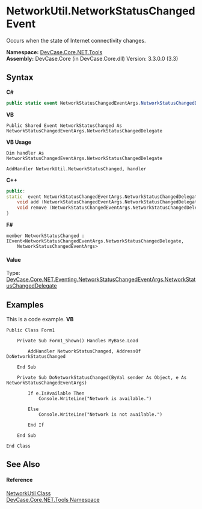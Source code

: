 # NetworkUtil.NetworkStatusChanged Event
 

Occurs when the state of Internet connectivity changes.

**Namespace:**&nbsp;<a href="N_DevCase_Core_NET_Tools">DevCase.Core.NET.Tools</a><br />**Assembly:**&nbsp;DevCase.Core (in DevCase.Core.dll) Version: 3.3.0.0 (3.3)

## Syntax

**C#**<br />
``` C#
public static event NetworkStatusChangedEventArgs.NetworkStatusChangedDelegate NetworkStatusChanged
```

**VB**<br />
``` VB
Public Shared Event NetworkStatusChanged As NetworkStatusChangedEventArgs.NetworkStatusChangedDelegate
```

**VB Usage**<br />
``` VB Usage
Dim handler As NetworkStatusChangedEventArgs.NetworkStatusChangedDelegate

AddHandler NetworkUtil.NetworkStatusChanged, handler

```

**C++**<br />
``` C++
public:
static  event NetworkStatusChangedEventArgs.NetworkStatusChangedDelegate^ NetworkStatusChanged {
	void add (NetworkStatusChangedEventArgs.NetworkStatusChangedDelegate^ value);
	void remove (NetworkStatusChangedEventArgs.NetworkStatusChangedDelegate^ value);
}
```

**F#**<br />
``` F#
member NetworkStatusChanged : IEvent<NetworkStatusChangedEventArgs.NetworkStatusChangedDelegate,
    NetworkStatusChangedEventArgs>

```


#### Value
Type: <a href="T_DevCase_Core_NET_Eventing_NetworkStatusChangedEventArgs_NetworkStatusChangedDelegate">DevCase.Core.NET.Eventing.NetworkStatusChangedEventArgs.NetworkStatusChangedDelegate</a>

## Examples
This is a code example. 
**VB**<br />
``` VB
Public Class Form1

    Private Sub Form1_Shown() Handles MyBase.Load

        AddHandler NetworkStatusChanged, AddressOf DoNetworkStatusChanged

    End Sub

    Private Sub DoNetworkStatusChanged(ByVal sender As Object, e As NetworkStatusChangedEventArgs)

        If e.IsAvailable Then
            Console.WriteLine("Network is available.")

        Else
            Console.WriteLine("Network is not available.")

        End If

    End Sub

End Class
```


## See Also


#### Reference
<a href="T_DevCase_Core_NET_Tools_NetworkUtil">NetworkUtil Class</a><br /><a href="N_DevCase_Core_NET_Tools">DevCase.Core.NET.Tools Namespace</a><br />